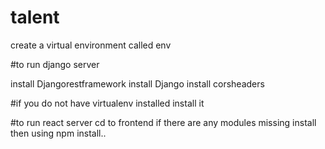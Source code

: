 # talent

create a virtual environment called env

#to run django server

install Djangorestframework
install Django
install corsheaders

#if you do not have virtualenv installed install it

#to run react server
cd to frontend
if there are any modules missing install then using npm install..


